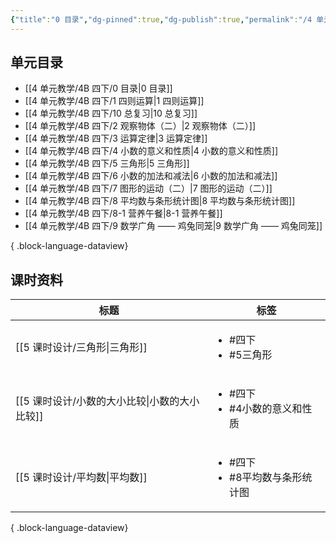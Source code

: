 ```yaml
---
{"title":"0 目录","dg-pinned":true,"dg-publish":true,"permalink":"/4 单元教学/4B 四下/0 目录/","pinned":true,"dgPassFrontmatter":true,"noteIcon":""}
---
```



## 单元目录

- [[4 单元教学/4B 四下/0 目录\|0 目录]]
- [[4 单元教学/4B 四下/1 四则运算\|1 四则运算]]
- [[4 单元教学/4B 四下/10 总复习\|10 总复习]]
- [[4 单元教学/4B 四下/2 观察物体（二）\|2 观察物体（二）]]
- [[4 单元教学/4B 四下/3 运算定律\|3 运算定律]]
- [[4 单元教学/4B 四下/4 小数的意义和性质\|4 小数的意义和性质]]
- [[4 单元教学/4B 四下/5 三角形\|5 三角形]]
- [[4 单元教学/4B 四下/6 小数的加法和减法\|6 小数的加法和减法]]
- [[4 单元教学/4B 四下/7 图形的运动（二）\|7 图形的运动（二）]]
- [[4 单元教学/4B 四下/8 平均数与条形统计图\|8 平均数与条形统计图]]
- [[4 单元教学/4B 四下/8-1 营养午餐\|8-1 营养午餐]]
- [[4 单元教学/4B 四下/9 数学广角 —— 鸡兔同笼\|9 数学广角 —— 鸡兔同笼]]

{ .block-language-dataview}

## 课时资料


| 标题                             | 标签                                        |
| ------------------------------ | ----------------------------------------- |
| [[5 课时设计/三角形\|三角形]]         | <ul><li>#四下</li><li>#5三角形</li></ul>       |
| [[5 课时设计/小数的大小比较\|小数的大小比较]] | <ul><li>#四下</li><li>#4小数的意义和性质</li></ul>  |
| [[5 课时设计/平均数\|平均数]]         | <ul><li>#四下</li><li>#8平均数与条形统计图</li></ul> |

{ .block-language-dataview}